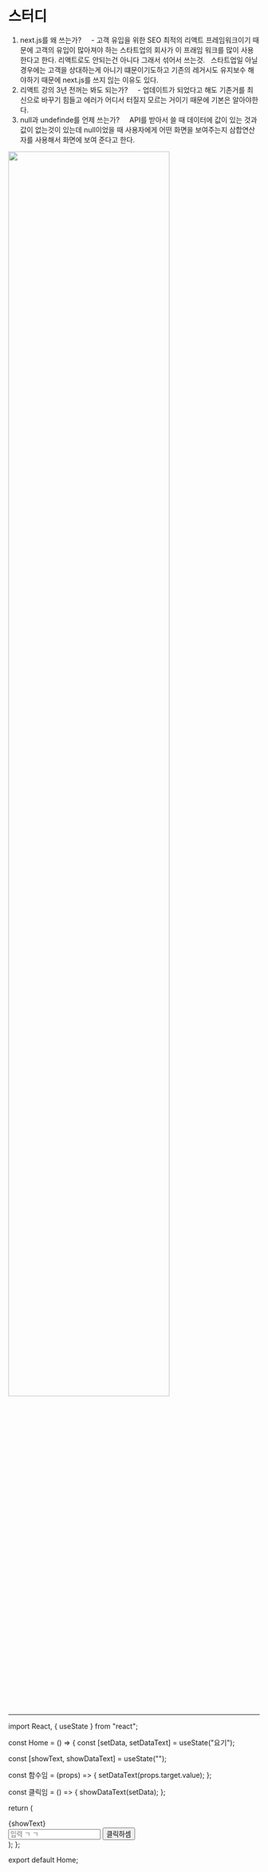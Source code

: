 #  스터디


1. next.js를 왜 쓰는가?
    - 고객 유입을 위한 SEO 최적의 리액트 프레임워크이기 때문에 고객의 유입이 많아져야 하는 스타트업의 회사가 이 프래임 워크를 많이 사용한다고 한다. 리액트로도 안되는건 아니다 그래서 섞어서 쓰는것.
 
스타트업일 아닐경우에는 고객을 상대하는게 아니기 떄문이기도하고 기존의 레거시도 유지보수 해야하기 때문에 next.js를 쓰지 읺는 이유도 있다.  
 
2. 리액트 강의 3년 전꺼는 봐도 되는가?
    - 업데이트가 되었다고 해도 기존거를 최신으로 바꾸기 힘들고 에러가 어디서 터질지 모르는 거이기 때문에
기본은 알아야한다.
 
3. null과 undefinde를 언제 쓰는가?
    API를 받아서 쓸 때 데이터에 값이 있는 것과 값이 없는것이 있는데 null이었을 때 사용자에게 어떤 화면을 보여주는지 삼합연산자를 사용해서 화면에 보여 준다고 한다.


<img width="80%" src="https://github.com/Katie27-maker/fe-fronStudy/assets/59760987/8c4ac2ba-2678-4aae-9473-1d2d94d9dd10"/>

---------------------------------------------------------------------------------------------------------------------------------------------------------------------

import React, { useState } from "react";

const Home = () => {
  const [setData, setDataText] = useState("요기");

  const [showText, showDataText] = useState("");

  const 함수임 = (props) => {
    setDataText(props.target.value);
  };

  const 클릭임 = () => {
    showDataText(setData);
  };

  return (
    <div>
      <div>{showText}</div>
      <input type="text" onChange={함수임} placeholder="입력 ㄱ ㄱ "></input>
      <button onClick={클릭임}>클릭하셈</button>
    </div>
  );
};

export default Home;


